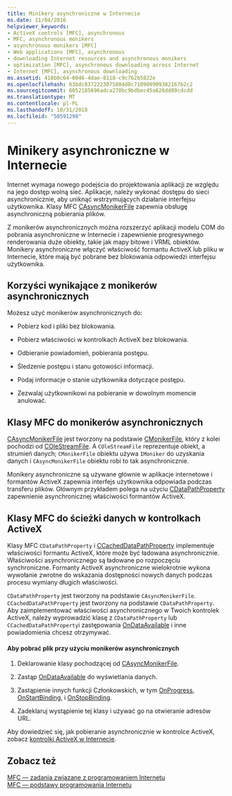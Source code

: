 ```yaml
---
title: Minikery asynchroniczne w Internecie
ms.date: 11/04/2016
helpviewer_keywords:
- ActiveX controls [MFC], asynchronous
- MFC, asynchronous monikers
- asynchronous monikers [MFC]
- Web applications [MFC], asynchronous
- downloading Internet resources and asynchronous monikers
- optimization [MFC], asynchronous downloading across Internet
- Internet [MFC], asynchronous downloading
ms.assetid: 418b0c64-0046-4dae-8118-c9c762b5822e
ms.openlocfilehash: 63bdc8372223075804d8c710909909382167b2c2
ms.sourcegitcommit: 6052185696adca270bc9bdbec45a626dd89cdcdd
ms.translationtype: MT
ms.contentlocale: pl-PL
ms.lasthandoff: 10/31/2018
ms.locfileid: "50591298"
---
```

# <a name="asynchronous-monikers-on-the-internet"></a>Minikery asynchroniczne w Internecie

Internet wymaga nowego podejścia do projektowania aplikacji ze względu na jego dostęp wolną sieć. Aplikacje, należy wykonać dostępu do sieci asynchronicznie, aby uniknąć wstrzymujących działanie interfejsu użytkownika. Klasy MFC [CAsyncMonikerFile](../mfc/reference/casyncmonikerfile-class.md) zapewnia obsługę asynchroniczną pobierania plików.

Z monikerów asynchronicznych można rozszerzyć aplikacji modelu COM do pobrania asynchroniczne w Internecie i zapewnienie progresywnego renderowania duże obiekty, takie jak mapy bitowe i VRML obiektów. Monikery asynchroniczne włączyć właściwość formantu ActiveX lub pliku w Internecie, które mają być pobrane bez blokowania odpowiedzi interfejsu użytkownika.

## <a name="advantages-of-asynchronous-monikers"></a>Korzyści wynikające z monikerów asynchronicznych

Możesz użyć monikerów asynchronicznych do:

- Pobierz kod i pliki bez blokowania.

- Pobierz właściwości w kontrolkach ActiveX bez blokowania.

- Odbieranie powiadomień, pobierania postępu.

- Śledzenie postępu i stanu gotowości informacji.

- Podaj informacje o stanie użytkownika dotyczące postępu.

- Zezwalaj użytkownikowi na pobieranie w dowolnym momencie anulować.

## <a name="mfc-classes-for-asynchronous-monikers"></a>Klasy MFC do monikerów asynchronicznych

[CAsyncMonikerFile](../mfc/reference/casyncmonikerfile-class.md) jest tworzony na podstawie [CMonikerFile](../mfc/reference/cmonikerfile-class.md), który z kolei pochodzi od [COleStreamFile](../mfc/reference/colestreamfile-class.md). A `COleStreamFile` reprezentuje obiekt, a strumień danych; `CMonikerFile` obiektu używa `IMoniker` do uzyskania danych i `CAsyncMonikerFile` obiektu robi to tak asynchronicznie.

Monikery asynchroniczne są używane głównie w aplikacje internetowe i formantów ActiveX zapewnia interfejs użytkownika odpowiada podczas transferu plików. Głównym przykładem polega na użyciu [CDataPathProperty](../mfc/reference/cdatapathproperty-class.md) zapewnienie asynchronicznej właściwości formantów ActiveX.

## <a name="mfc-classes-for-data-paths-in-activex-controls"></a>Klasy MFC do ścieżki danych w kontrolkach ActiveX

Klasy MFC `CDataPathProperty` i [CCachedDataPathProperty](../mfc/reference/ccacheddatapathproperty-class.md) implementuje właściwości formantu ActiveX, które może być ładowana asynchronicznie. Właściwości asynchronicznego są ładowane po rozpoczęciu synchroniczne. Formanty ActiveX asynchroniczne wielokrotnie wykona wywołanie zwrotne do wskazania dostępności nowych danych podczas procesu wymiany długich właściwości.

`CDataPathProperty` jest tworzony na podstawie `CAsyncMonikerFile`. `CCachedDataPathProperty` jest tworzony na podstawie `CDataPathProperty`. Aby zaimplementować właściwości asynchronicznego w Twoich kontrolek ActiveX, należy wyprowadzić klasę z `CDataPathProperty` lub `CCachedDataPathProperty`i zastępowania [OnDataAvailable](../mfc/reference/casyncmonikerfile-class.md#ondataavailable) i inne powiadomienia chcesz otrzymywać.

#### <a name="to-download-a-file-using-asynchronous-monikers"></a>Aby pobrać plik przy użyciu monikerów asynchronicznych

1. Deklarowanie klasy pochodzącej od [CAsyncMonikerFile](../mfc/reference/casyncmonikerfile-class.md).

1. Zastąp [OnDataAvailable](../mfc/reference/casyncmonikerfile-class.md#ondataavailable) do wyświetlania danych.

1. Zastąpienie innych funkcji Członkowskich, w tym [OnProgress](../mfc/reference/casyncmonikerfile-class.md#onprogress), [OnStartBinding](../mfc/reference/casyncmonikerfile-class.md#onstartbinding), i [OnStopBinding](../mfc/reference/casyncmonikerfile-class.md#onstopbinding).

1. Zadeklaruj wystąpienie tej klasy i używać go na otwieranie adresów URL.

Aby dowiedzieć się, jak pobieranie asynchronicznie w kontrolce ActiveX, zobacz [kontrolki ActiveX w Internecie](../mfc/activex-controls-on-the-internet.md).

## <a name="see-also"></a>Zobacz też

[MFC — zadania związane z programowaniem Internetu](../mfc/mfc-internet-programming-tasks.md)<br/>
[MFC — podstawy programowania Internetu](../mfc/mfc-internet-programming-basics.md)

